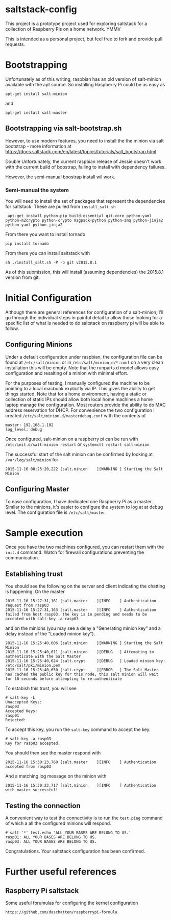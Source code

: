 # saltstack-config
This project is a prototype project used for exploring saltstack for a collection of Raspberry Pis on a home network.  YMMV

This is intended as a personal project, but feel free to fork and provide pull requests.

# Bootstrapping
Unfortunately as of this writing, raspbian has an old version of salt-minion available with the apt source.  So installing Raspberry Pi could be as easy as

    apt-get install salt-minion

and

    apt-get install salt-master

## Bootstrapping via salt-bootstrap.sh

However, to use modern features, you need to install the the minion via salt bootstrap - more information at https://docs.saltstack.com/en/latest/topics/tutorials/salt_bootstrap.html

Double Unfortunately, the current raspbian release of Jessie doesn't work with the current build of boostrap, failing to install with dependency failures.

However, the semi-manual boostrap install wil work.

### Semi-manual the system

You will need to install the set of packages that represent the dependencies for saltstack.   These are pulled from `install_salt.sh`

     apt-get install python-pip build-essential git-core python-yaml python-m2crypto python-crypto msgpack-python python-zmq python-jinja2 python-yaml python-jinja2

From there you want to install tornado

    pip install tornado

From there you can install saltstack with

    sh ./install_salt.sh -P -b git v2015.8.1

As of this submission, this will install (assuming dependencies) the 2015.8.1 version from git.  

# Initial Configuration

Although there are general references for configuration of a salt-minion, I'll go through the individual steps in painful detail to allow those looking for a specific list of what is needed to do saltstack on raspberry pi will be able to follow.

## Configuring Minions

Under a default configuration under raspbian, the configuration file can be found at `/etc/salt/minion` or in `/etc/salt/minion.d/*.conf` on a very clean installation this will be empty.  Note that the runparts.d model allows easy configuration and resalting of a minion with minimal effort.

For the purposes of testing, I manually configured the machine to be pointing to a local macbook explicitly via IP.  This gives the ability to get things started.  Note that for a home environment, having a static or collection of static IPs should allow both local home machines a home laptop manage the configuration.   Most routers provide the ability to do MAC address reservation for DHCP.  For convenience the two configuration I created `/etc/salt/minion.d/masterdebug.conf` with the contents of

    master: 192.168.1.102
    log_level: debug

Once configured, salt-minion on a raspberry pi can be run with `/etc/init.d/salt-minion restart` or `systemctl restart salt-minion`.

The successful start of the salt minion can be confirmed by looking at `/var/log/salt/minion` for

    2015-11-16 08:25:20,222 [salt.minion    ][WARNING ] Starting the Salt Minion

## Configuring Master

To ease configuration, I have dedicated one Raspberry Pi as a master.  Similar to the minions, it's easier to configure the system to log at at debug level.  The configuration file is `/etc/salt/master`.

# Sample execution

Once you have the two machines configured, you can restart them with the `init.d` command.  Watch for firewall configurations preventing the communication.

## Establishing trust

You should see the following on the server and client indicating the chatting is happening.  On the master

    2015-11-16 15:27:31,161 [salt.master    ][INFO    ] Authentication request from rasp03
    2015-11-16 15:27:31,163 [salt.master    ][INFO    ] Authentication failed from host rasp03, the key is in pending and needs to be accepted with salt-key -a rasp03


and on the minions (you may see a delay a "Generating minion key" and a delay instead of the "Loaded minion key").

    2015-11-16 15:25:40,606 [salt.minion    ][WARNING ] Starting the Salt Minion
    2015-11-16 15:25:40,611 [salt.minion    ][DEBUG   ] Attempting to authenticate with the Salt Master
    2015-11-16 15:25:40,624 [salt.crypt     ][DEBUG   ] Loaded minion key: /etc/salt/pki/minion.pem
    2015-11-16 15:25:40,650 [salt.crypt     ][ERROR   ] The Salt Master has cached the public key for this node, this salt minion will wait for 10 seconds before attempting to re-authenticate

To estabish this trust, you will see

    # salt-key -L
    Unaccepted Keys:
    rasp03
    Accepted Keys:
    rasp01
    Rejected:

To accept this key, you run the `salt-key` command to accept the key.

    # salt-key -a rasp03
    Key for rasp03 accepted.

You should then see the master respond with

    2015-11-16 15:30:23,760 [salt.master    ][INFO    ] Authentication accepted from rasp03

And a matching log message on the minion with

    2015-11-16 15:30:23,717 [salt.minion    ][INFO    ] Authentication with master successful!

## Testing the connection

A convenient way to test the connectivity is to run the `test.ping` command of which a all the configured minions will respond.

    # salt '*' test.echo 'ALL YOUR BASES ARE BELONG TO US.'
    rasp01: ALL YOUR BASES ARE BELONG TO US.
    rasp03: ALL YOUR BASES ARE BELONG TO US.

Congratulations.  Your saltstack configuration has been confirmed.



# Further useful references

## Raspberry Pi saltstack

Some useful forumulas for configuring the kernel configuration

    https://github.com/daschatten/raspberrypi-formula
